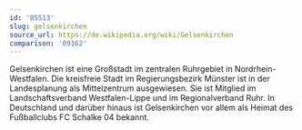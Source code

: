 ```yaml
---
id: '05513'
slug: gelsenkirchen
source_url: https://de.wikipedia.org/wiki/Gelsenkirchen
comparison: '09162'
---
```


Gelsenkirchen ist eine Großstadt im zentralen Ruhrgebiet in Nordrhein-Westfalen. Die kreisfreie Stadt im Regierungsbezirk Münster ist in der Landesplanung als Mittelzentrum ausgewiesen. Sie ist Mitglied im Landschaftsverband Westfalen-Lippe und im Regionalverband Ruhr. In Deutschland und darüber hinaus ist Gelsenkirchen vor allem als Heimat des Fußballclubs FC Schalke 04 bekannt.
